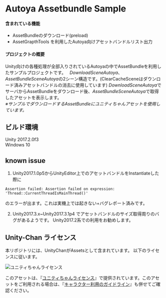 # Autoya Assetbundle Sample
#### 含まれている機能
- AssetBundleのダウンロード(preload)
- AssetGrapthTools を利用したAutoya向けアセットバンドルリスト出力

#### プロジェクトの概要
Unity向けの各種処理が全部入りされているAutoyaの中でAssetBundleを利用したサンプルプロジェクトです。  
*DownloadSceneAutoya*、*AssetBundleSceneAutoya*の2シーン構造です。(ClearCacheSceneはダウンロード済みアセットバンドルの消去に使用しています)
*DownloadSceneAutoya*でサーバからAssetBundleをダウンロード後、*AssetBundleSceneAutoya*で取得したアセットを表示します。  
*※サンプルでダウンロードするAssetBundleにユニティちゃんアセットを使用しています。*

## ビルド環境
Unity 2017.2.0f3  
Windows 10 

## known issue
1. Unity2017.1.0p5からUnityEditor上でのアセットバンドルをInstantiateした際に
```
Assertion failed: Assertion failed on expression: 'Thread::CurrentThreadIsMainThread()'
```
のエラーが出ます。これは実機上では起きない+バグレポート済みです。

2. Unity2017.3.x~Unity2017.3.1p4 でアセットバンドルのサイズ取得周りのバグがあるようです。
Unity2017.2系での利用をお勧めします。


## Unity-Chan ライセンス
本リポジトリには、UnityChanがAssetsとして含まれています。 以下のライセンスに従います。

<div><img src="http://unity-chan.com/images/imageLicenseLogo.png" alt="ユニティちゃんライセンス"><p>このアセットは、『<a href="http://unity-chan.com/contents/license_jp/" target="_blank">ユニティちゃんライセンス</a>』で提供されています。このアセットをご利用される場合は、『<a href="http://unity-chan.com/contents/guideline/" target="_blank">キャラクター利用のガイドライン</a>』も併せてご確認ください。</p></div>
